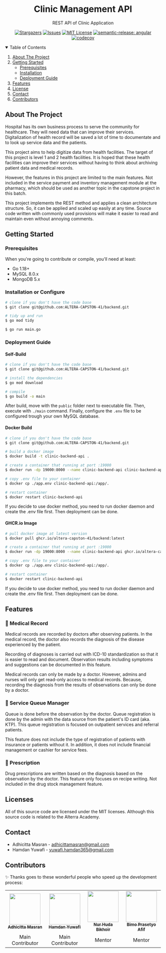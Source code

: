 <p align="center">
  <h1 align="center">Clinic Management API</h1>

  <p align="center">
    REST API of Clinic Application
  </p>
</p>

<div align="center">
  
[![Stargazers][stars-shield]][stars-url]
[![Issues][issues-shield]][issues-url]
[![MIT License][license-shield]][license-url]
[![semantic-release: angular][semantic-badge]][semantic-url]
[![codecov][codecov-shield]][codecov-url]
  
</div>

<!-- TABLE OF CONTENTS -->
<details open="open">
  <summary>Table of Contents</summary>
  <ol>
    <li>
      <a href="#about-the-project">About The Project</a>
    </li>
    <li>
      <a href="#getting-started">Getting Started</a>
      <ul>
        <li><a href="#prerequisites">Prerequisites</a></li>
        <li><a href="#installation">Installation</a></li>
        <li><a href="#deployment-guide">Deployment Guide</a></li>
      </ul>
    </li>
    <li><a href="#features">Features</a></li>
    <li><a href="#license">License</a></li>
    <li><a href="#contact">Contact</a></li>
    <li><a href="#contributors">Contributors</a></li>
  </ol>
</details>

## About The Project
Hospital has its own business process to serve the community for healthcare. They will need data that can improve their services. Digitalization of health record will be saved a lot of time to documentate and to look up service data and the patients.

This project aims to help digitize data from health facilities. The target of this project is level 1 and 2 health facilities. It is hoped that these health facilities can improve their services without having to think about archiving patient data and medical records.

However, the features in this project are limited to the main features. Not included in the service payment and inventory management module at the pharmacy, which should be used as another topic in the capstone project in this batch.

This project implements the REST method and applies a clean architecture structure. So, it can be applied and scaled up easily at any time. Source code written with commonly used provisions will make it easier to read and maintain even without annoying comments.

## Getting Started

### Prerequisites

When you're going to contribute or compile, you'll need at least:
  - Go 1.18+
  - MySQL 8.0.x
  - MongoDB 5.x

### Installation or Configure

```bash
# clone if you don't have the code base
$ git clone git@github.com:ALTERA-CAPSTON-41/backend.git

# tidy up and run
$ go mod tidy

$ go run main.go
```

### Deployment Guide

#### Self-Build
```sh
# clone if you don't have the code base
$ git clone git@github.com:ALTERA-CAPSTON-41/backend.git

# install the dependencies
$ go mod download

# compile 
$ go build -o main
```

After build, move with the `public` folder next to executable  file. Then, execute with `./main` command. Finally, configure the `.env` file to be configured trough your own MySQL database.

#### Docker Build 
```sh
# clone if you don't have the code base
$ git clone git@github.com:ALTERA-CAPSTON-41/backend.git

# build a docker image
$ docker build -t clinic-backend-api .

# create a container that running at port :19000
$ docker run -dp 19000:8000 --name clinic-backend-api clinic-backend-api

# copy .env file to your container
$ docker cp ./app.env clinic-backend-api:/app/.

# restart container
$ docker restart clinic-backend-api
```
If you decide to use docker method, you need to run docker daemon and create the .env file first. Then deployment can be done.

#### GHCR.io Image
```sh
# pull docker image at latest version
$ docker pull ghcr.io/altera-capston-41/backend:latest

# create a container that running at port :19000
$ docker run -dp 19000:8000 --name clinic-backend-api ghcr.io/altera-capston-41/backend:latest

# copy .env file to your container
$ docker cp ./app.env clinic-backend-api:/app/.

# restart container
$ docker restart clinic-backend-api
```
If you decide to use docker method, you need to run docker daemon and create the .env file first. Then deployment can be done.

## Features

### 📝 Medical Record
Medical records are recorded by doctors after observing patients. In the medical record, the doctor also records the diagnosis of the disease experienced by the patient.

Recording of diagnoses is carried out with ICD-10 standardization so that it is easier to read and document. Observation results including symptoms and suggestions can be documented in this feature.

Medical records can only be made by a doctor. However, admins and nurses will only get read-only access to medical records. Because, recording the diagnosis from the results of observations can only be done by a doctor.

### 🎫 Service Queue Manager
Queue is done before the observation by the doctor. Queue registration is done by the admin with the data source from the patient's ID card (aka. KTP). This queue registration is focused on outpatient services and referral patients.

This feature does not include the type of registration of patients with insurance or patients without it. In addition, it does not include financial management or cashier for service fees.

### 💊 Prescription
Drug prescriptions are written based on the diagnosis based on the observation by the doctor. This feature only focuses on recipe writing. Not included in the drug stock management feature.

## Licenses

All of this source code are licensed under the MIT licenses. Although this source code is related to the Alterra Academy.

## Contact

- Adhicitta Masran - <adhicittamasran@gmail.com>
- Hamdan Yuwafi - <yuwafi.hamdan365@gmail.com>

## Contributors

✨ Thanks goes to these wonderful people who speed up the development process: 

<!-- ALL-CONTRIBUTORS-LIST:START -->
<table>
    <tr>
        <td align="center">
            <a href="https://github.com/dhichii">
                <img src="https://avatars.githubusercontent.com/u/75155775?v=4?s=100" width="100px;" alt=""/>
                <br />
                <sub><b>Adhicitta Masran</b></sub>
            </a>
        </td>
        <td align="center">
            <a href="https://github.com/thisham">
                <img src="https://avatars.githubusercontent.com/u/59078748?v=4?s=100" width="100px;" alt=""/>
                <br />
                <sub><b>Hamdan Yuwafi</b></sub>
            </a>
        </td>
        <td align="center">
            <a href="https://github.com/hudabikhoir">
                <img src="https://avatars.githubusercontent.com/u/35209506?v=4?s=100" width="100px;" alt=""/>
                <br />
                <sub><b>Nur Huda Bikhoir</b></sub>
            </a>
        </td>
        <td align="center">
            <a href="https://github.com/bimbimprasetyoafif">
                <img src="https://avatars.githubusercontent.com/u/26946357?v=4?s=100" width="100px;" alt=""/>
                <br />
                <sub><b>Bimo Prasetyo Afif</b></sub>
            </a>
        </td>
    </tr>
    <tr>
      <td align="center">
        Main Contributor
      </td>
      <td align="center">
        Main Contributor
      </td>
      <td align="center">
        Mentor
      </td>
      <td align="center">
        Mentor
      </td>
    </tr>
</table>
<!-- ALL-CONTRIBUTORS-LIST:FINISH -->

<!-- MARKDOWN LINKS & IMAGES -->
<!-- https://www.markdownguide.org/basic-syntax/#reference-style-links -->
[stars-shield]: https://img.shields.io/github/stars/ALTERA-CAPSTON-41/backend.svg?style=for-the-badge
[stars-url]: https://github.com/ALTERA-CAPSTON-41/backend/stargazers
[issues-shield]: https://img.shields.io/github/issues/ALTERA-CAPSTON-41/backend.svg?style=for-the-badge
[issues-url]: https://github.com/ALTERA-CAPSTON-41/backend/issues
[license-shield]: https://img.shields.io/github/license/ALTERA-CAPSTON-41/backend.svg?style=for-the-badge
[license-url]: https://github.com/ALTERA-CAPSTON-41/backend/blob/master/LICENSE
[semantic-badge]: https://img.shields.io/badge/semantic--release-angular-e10079?style=for-the-badge&logo=semantic-release
[semantic-url]: https://github.com/semantic-release/semantic-release
[codecov-shield]: https://img.shields.io/codecov/c/gh/ALTERA-CAPSTON-41/backend?label=CODECOV&logo=codecov&style=for-the-badge&token=YL5V1QWP2I
[codecov-url]: https://codecov.io/gh/ALTERA-CAPSTON-41/backend
